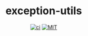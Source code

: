 <div align="center">

# exception-utils

[![ci](http://img.shields.io/github/actions/workflow/status/tbidne/exception-utils/ci.yaml?branch=main)](https://github.com/tbidne/exception-utils/actions/workflows/ci.yaml)
[![MIT](https://img.shields.io/github/license/tbidne/exception-utils?color=blue)](https://opensource.org/licenses/MIT)

</div>
